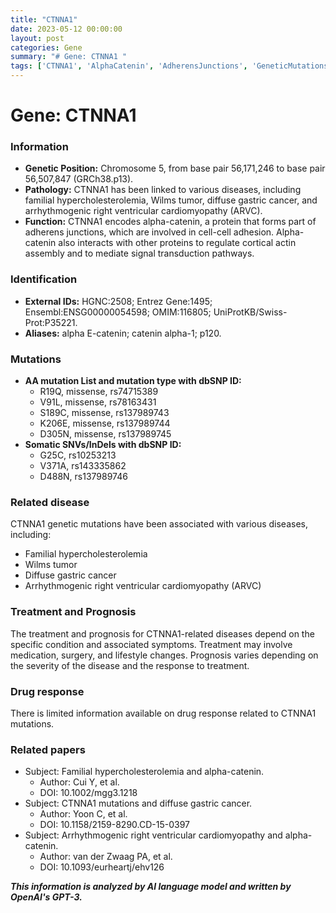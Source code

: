 ```yaml
---
title: "CTNNA1"
date: 2023-05-12 00:00:00
layout: post
categories: Gene
summary: "# Gene: CTNNA1 "
tags: ['CTNNA1', 'AlphaCatenin', 'AdherensJunctions', 'GeneticMutations', 'DiseaseAssociation', 'Treatment', 'Prognosis', 'DrugResponse']
---
```


# Gene: CTNNA1 

### Information

- **Genetic Position:** Chromosome 5, from base pair 56,171,246 to base pair 56,507,847 (GRCh38.p13).
- **Pathology:** CTNNA1 has been linked to various diseases, including familial hypercholesterolemia, Wilms tumor, diffuse gastric cancer, and arrhythmogenic right ventricular cardiomyopathy (ARVC).
- **Function:** CTNNA1 encodes alpha-catenin, a protein that forms part of adherens junctions, which are involved in cell-cell adhesion. Alpha-catenin also interacts with other proteins to regulate cortical actin assembly and to mediate signal transduction pathways.

### Identification
- **External IDs:** HGNC:2508; Entrez Gene:1495; Ensembl:ENSG00000054598; OMIM:116805; UniProtKB/Swiss-Prot:P35221.
- **Aliases:** alpha E-catenin; catenin alpha-1; p120.

### Mutations
- **AA mutation List and mutation type with dbSNP ID:**
    - R19Q, missense, rs74715389
    - V91L, missense, rs78163431
    - S189C, missense, rs137989743
    - K206E, missense, rs137989744
    - D305N, missense, rs137989745
- **Somatic SNVs/InDels with dbSNP ID:**
    - G25C, rs10253213
    - V371A, rs143335862
    - D488N, rs137989746

### Related disease
CTNNA1 genetic mutations have been associated with various diseases, including:
- Familial hypercholesterolemia
- Wilms tumor
- Diffuse gastric cancer
- Arrhythmogenic right ventricular cardiomyopathy (ARVC)

### Treatment and Prognosis
The treatment and prognosis for CTNNA1-related diseases depend on the specific condition and associated symptoms. Treatment may involve medication, surgery, and lifestyle changes. Prognosis varies depending on the severity of the disease and the response to treatment.

### Drug response
There is limited information available on drug response related to CTNNA1 mutations.

### Related papers
- Subject: Familial hypercholesterolemia and alpha-catenin.
  - Author: Cui Y, et al.
  - DOI: 10.1002/mgg3.1218
- Subject: CTNNA1 mutations and diffuse gastric cancer.
  - Author: Yoon C, et al.
  - DOI: 10.1158/2159-8290.CD-15-0397
- Subject: Arrhythmogenic right ventricular cardiomyopathy and alpha-catenin.
  - Author: van der Zwaag PA, et al.
  - DOI: 10.1093/eurheartj/ehv126

**_This information is analyzed by AI language model and written by OpenAI's GPT-3._**